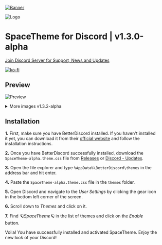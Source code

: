 <!-- ![Banner](https://i.imgur.com/pGjctKv.png) -->
[![Banner](https://i.imgur.com/3OnuvpH.png)](https://github.com/SpaceEnergy/SpaceTheme-Steam)

![Logo](https://i.imgur.com/oo9MNQb.png)
# SpaceTheme for Discord | v1.3.0-alpha
[Join Discord Server for Support, News and Updates](https://discord.gg/7Zv8Xz3Vzn)

[![ko-fi](https://ko-fi.com/img/githubbutton_sm.svg)](https://ko-fi.com/spacetheme)

## Preview
![Preview](https://i.imgur.com/S0hi5np.png)
<details>
    <summary>More images v1.3.2-alpha</summary>
    <h3>Chat</h3>
    <img src="https://i.imgur.com/XJtsaKE.png">
    <h3>Forum</h3>
    <img src="https://i.imgur.com/SJ7Pbxt.png">
</details>

## Installation
**1.** First, make sure you have BetterDiscord installed. If you haven't installed it yet, you can download it from their [official website](https://betterdiscord.app) and follow the installation instructions.

**2.** Once you have BetterDiscord successfully installed, download the `SpaceTheme-alpha.theme.css` file from [Releases](https://github.com/SpaceEnergy/SpaceTheme-Discord/releases) or [⁠Discord - Updates](https://discord.com/channels/1104516050537685144/1104523460052520980).

**3.** Open the file explorer and type `%AppData%\BetterDiscord\themes` in the address bar and hit enter.

**4.** Paste the `SpaceTheme-alpha.theme.css` file in the `themes` folder.

**5.** Open Discord and navigate to the *User Settings* by clicking the gear icon in the bottom left corner of the screen.

**6.** Scroll down to *Themes* and click on it.

**7.** Find *🪐SpaceTheme🪐* in the list of themes and click on the *Enable* button.

Voila! You have successfully installed and activated SpaceTheme. Enjoy the new look of your Discord!
